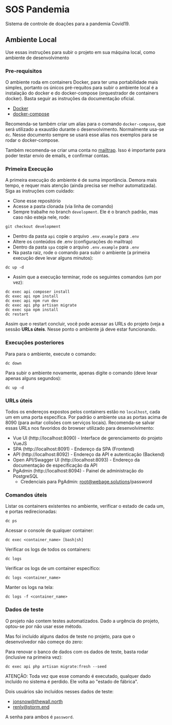 # SOS Pandemia

Sistema de controle de doações para a pandemia Covid19.

## Ambiente Local

Use essas instruções para subir o projeto em sua máquina local, como ambiente de desenvolvimento

### Pre-requisitos

O ambiente roda em containers Docker, para ter uma portabilidade mais simples, portanto os únicos pré-requitos para
 subir o ambiente local é a instalação do docker e do docker-compose (orquestrador de containers docker). Basta
  seguir as instruções da documentação oficial.
 
- [Docker](https://docs.docker.com/install/)
- [docker-compose](https://docs.docker.com/compose/install/)

Recomenda-se também criar um alias para o comando `docker-compose`, que será utilizado a exaustão durante o
desenvolvimento. Normalmente usa-se `dc`. Nesse documento sempre se usará esse alias nos exemplos para se rodar o
docker-compose.

Também recomenda-se criar uma conta no [mailtrap](https://mailtrap.io). Isso é importante para poder testar envio de
 emails, e confirmar contas.

### Primeira Execução

A primeira execução do ambiente é de suma importância. Demora mais tempo, e requer mais atenção (ainda precisa ser
 melhor automatizada). Siga as instruções com cuidado:

- Clone esse repositório
- Acesse a pasta clonada (via linha de comando)
- Sempre trabalhe no branch `development`. Ele é o branch padrão, mas caso não esteja nele, rode: 
```
git checkout development
```
- Dentro da pasta `api` copie o arquivo `.env.example` para `.env`
- Altere os conteúdos de .env (configurações do mailtrap)
- Dentro da pasta `spa` copie o arquivo `.env.example` para `.env`
- Na pasta raiz, rode o comando para subir o ambiente (a primeira execução deve levar alguns minutos):
```
dc up -d
```
- Assim que a execução terminar, rode os seguintes comandos (um por vez):
```
dc exec api composer install
dc exec api npm install
dc exec api npm run dev
dc exec api php artisan migrate
dc exec spa npm install
dc restart
```

Assim que o restart concluir, você pode acessar as URLs do projeto (veja a sessão **URLs úteis**. Nesse ponto o
ambiente já deve estar funcionando.

### Execuções posteriores

Para para o ambiente, execute o comando:
```
dc down
```

Para subir o ambiente novamente, apenas digite o comando (deve levar apenas alguns segundos):
```
dc up -d
```

### URLs úteis

Todos os endereços expostos pelos containers estão no `localhost`, cada um em uma porta específica. Por padrão o
 ambiente usa as portas acima de 8090 (para avitar colisões com serviços locais). Recomenda-se salvar essas URLs nos
  favoridos do browser utilizado para desenvolvimento:

- Vue UI (http://localhost:8090) - Interface de gerenciamento do projeto VueJS
- SPA (http://localhost:8091) - Endereço da SPA (Frontend)
- API (http://localhost:8092) - Endereço da API e autenticação (Backend)
- Open API/Swagger UI (http://localhost:8093) - Endereço da documentação de especificação da API
- PgAdmin (http://localhost:8094) - Painel de administração do PostgreSQL
    - Credenciais para PgAdmin: root@webage.solutions/password

### Comandos úteis

Listar os containers existentes no ambiente, verificar o estado de cada um, e portas redirecionadas:
```
dc ps
```

Acessar o console de qualquer container:
```
dc exec <container_name> [bash|sh]
```

Verificar os logs de todos os containers:
```
dc logs
```

Verificar os logs de um container específico:
```
dc logs <container_name>
```

Manter os logs na tela:
```
dc logs -f <container_name>
```
 
### Dados de teste

O projeto não contem testes automatizados. Dado a urgência do projeto, optou-se por não usar esse método.

Mas foi incluído alguns dados de teste no projeto, para que o desenvolvedor não começe do zero:

Para renovar o banco de dados com os dados de teste, basta rodar (inclusive na primeira vez):
```
dc exec api php artisan migrate:fresh --seed
```

ATENÇÃO: Toda vez que esse comando é executado, qualquer dado incluído no sistema é perdido. Ele volta ao "estado de 
fábrica".

Dois usuários são incluídos nesses dados de teste:
- jonsnow@thewall.north
- renly@storm.end

A senha para ambos é `password`.



